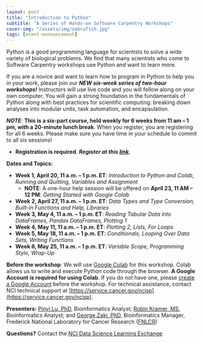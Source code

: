 ```yaml
---
layout: post
title: "Introduction to Python"
subtitle: "A Series of Hands-on Software Carpentry Workshops"
cover-img: "/assets/img/zebrafish.jpg"
tags: [event-announcement]
---
```


Python is a good programming language for scientists to solve a wide variety of biological problems. We find that many scientists who come to Software Carpentry workshops use Python and want to learn more.

If you are a novice and want to learn how to program in Python to help you in your work, please join our ***NEW six-week series of two-hour workshops!*** Instructors will use live code and you will follow along on your own computer. You will gain a strong foundation in the fundamentals of Python along with best practices for scientific computing: breaking down analyses into modular units, task automation, and encapsulation.
    
***NOTE***: **This is a six-part course, held weekly for 6 weeks from 11 am – 1 pm, with a 20-minute lunch break**. When you register, you are registering for all 6 weeks. Please make sure you have time in your schedule to commit to all six sessions!
* **Registration is required**.  ***Register at this [link](https://forms.microsoft.com/Pages/ResponsePage.aspx?id=eHW3FHOX1UKFByUcotwrBmDgIuGoyFtKtAENP6lcJwhUOEpVQkJGVExFSUhCU1BNUTlENDRRWFEyMC4u).***

**Dates and Topics:**
* **Week 1, April 20, 11 a.m. – 1 p.m. ET**: *Introduction to Python and Colab, Running and Quitting, Variables and Assignment* 
    * **NOTE**: A one-hour help session will be offered on **April 23, 11 AM – 12 PM**: *Getting Started with Google Colab*
* **Week 2, April 27, 11 a.m. – 1 p.m. ET**: *Data Types and Type Conversion, Built-in Functions and Help, Libraries*
* **Week 3, May 4, 11 a.m. – 1 p.m. ET**: *Reading Tabular Data into DataFrames, Pandas DataFrames, Plotting 1*
* **Week 4, May 11, 11 a.m. – 1 p.m. ET**: *Plotting 2, Lists, For Loops*
* **Week 5, May 18, 11 a.m. – 1 p.m. ET**: *Conditionals, Looping Over Data Sets, Writing Functions*
* **Week 6, May 25, 11 a.m. – 1 p.m. ET**: *Variable Scope, Programming Style, Wrap-Up*

**Before the workshop**: We will use [Google Colab](https://colab.research.google.com/) for this workshop. Colab allows us to write and execute Python code through the browser. **A Google Account is required for using Colab**. If you do not have one, please [create a Google Account](https://support.google.com/accounts/answer/27441?hl=en) before the workshop. For technical assistance, contact NCI technical support at [https://service.cancer.gov/ncisp](https://service.cancer.gov/ncisp).

**Presenters:** [Pinyi Lu, PhD](https://www.linkedin.com/in/pinyi-lu-b4150412/), Bioinformatics Analyst; [Robin Kramer, MS](https://www.linkedin.com/in/robin-kramer-70847711/), Bioinformatics Analyst; and [George Zaki, PhD](https://www.linkedin.com/in/george-zaki-361b2131/), Bioinformatics Manager, Frederick National Laboratory for Cancer Research ([FNLCR](https://frederick.cancer.gov))

**Questions?** Contact the [NCI Data Science Learning Exchange](mailto:NCIDataScienceLearningExchange@mail.nih.gov)
